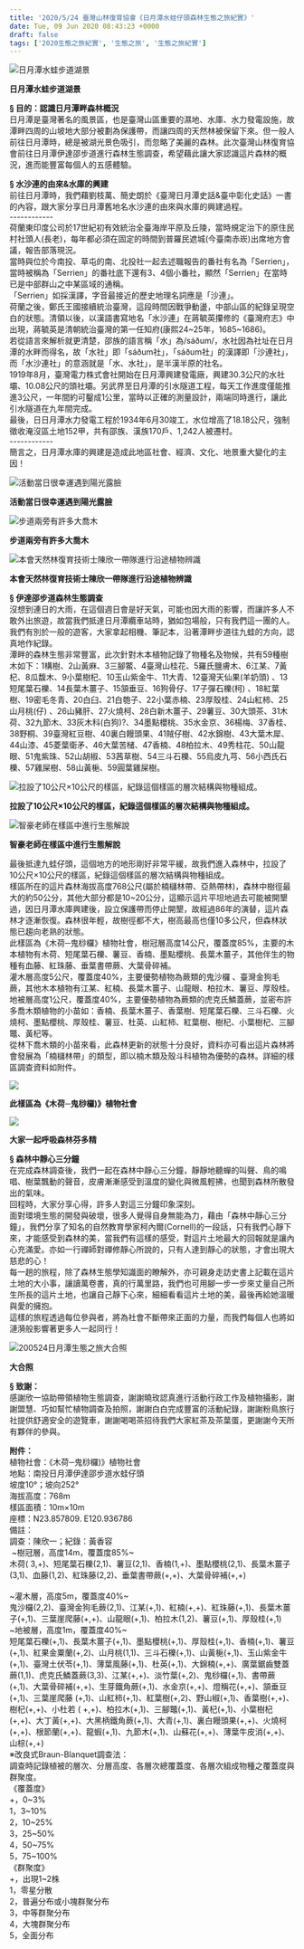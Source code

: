 ```yaml
---
title: '2020/5/24 臺灣山林復育協會《日月潭水蛙仔頭森林生態之旅紀實》'
date: Tue, 09 Jun 2020 08:43:23 +0000
draft: false
tags: ['2020生態之旅紀實', '生態之旅', '生態之旅紀實']
---
```


![日月潭水蛙步道湖景](https://www.reforestation.tw/wp-content/uploads/2020/06/F5m9iTJ0bl.jpg)

**日月潭水蛙步道湖景**

**§ 目的：認識日月潭畔森林概況**  
日月潭是臺灣著名的風景區，也是臺灣山區重要的濕地、水庫、水力發電設施，故潭畔四周的山坡地大部分被劃為保護帶，而讓四周的天然林被保留下來。但一般人前往日月潭時，總是被湖光景色吸引，而忽略了美麗的森林。此次臺灣山林復育協會前往日月潭伊達邵步道進行森林生態調查，希望藉此讓大家認識這片森林的概況，進而能豐富每個人的五感體驗。

**§ 水沙連的由來&水庫的興建**  
前往日月潭時，我們藉劉枝萬、簡史朗於《臺灣日月潭史話&臺中彰化史話》一書的內容，跟大家分享日月潭舊地名水沙連的由來與水庫的興建過程。  
\------------  
荷蘭東印度公司於17世紀初有效統治全臺海岸平原及丘陵，當時規定治下的原住民村社頭人(長老)，每年都必須在固定的時間到普羅民遮城(今臺南赤崁)出席地方會議，報告部落現況。  
當時與位於今南投、草屯的南、北投社一起去述職報告的番社有名為「Serrien」，當時被稱為「Serrien」的番社底下還有3、4個小番社，顯然「Serrien」在當時已是中部群山之中某區域的通稱。  
「Serrien」如採漢譯，字音最接近的歷史地理名詞應是「沙連」。  
荷蘭之後，鄭氏王國接續統治臺灣，這段時間因戰爭動盪，中部山區的紀錄呈現空白的狀態。清領以後，以漢語書寫地名「水沙連」在蔣毓英攥修的《臺灣府志》中出現，蔣毓英是清朝統治臺灣的第一任知府(康熙24~25年，1685~1686)。  
若從語言來解析就更清楚，邵族的語言稱「水」為/sáðum/，水社因為社址在日月潭的水畔而得名，故「水社」即「sáðum社」，「sáðum社」的漢譯即「沙連社」，而「水沙連社」的意涵就是「水、水社」，是半漢半原的社名。  
1919年8月，臺灣電力株式會社開始在日月潭興建發電廠，興建30.3公尺的水社壩、10.08公尺的頭社壩。另武界至日月潭的引水隧道工程，每天工作進度僅能推進3公尺，一年間約可鑿成1公里，當時以正確的測量設計，兩端同時進行，讓此引水隧道在九年間完成。  
最後，日日月潭水力發電工程於1934年6月30竣工，水位增高了18.18公尺，強制徵收淹沒區土地152甲，共有邵族、漢族170戶、1,242人被遷村。  
\------------  
簡言之，日月潭水庫的興建是造成此地區社會、經濟、文化、地景重大變化的主因！

![活動當日很幸運遇到陽光露臉](https://www.reforestation.tw/wp-content/uploads/2020/06/dgYvXVS7lT.jpg)

**活動當日很幸運遇到陽光露臉**

![步道兩旁有許多大喬木](https://www.reforestation.tw/wp-content/uploads/2020/06/msrUNmB8N9.jpg)

**步道兩旁有許多大喬木**

![本會天然林復育技術士陳欣一帶隊進行沿途植物辨識](https://www.reforestation.tw/wp-content/uploads/2020/06/r4IjRW9hlD.jpg)

**本會天然林復育技術士陳欣一帶隊進行沿途植物辨識**

**§ 伊達邵步道森林生態調查**  
沒想到連日的大雨，在這個週日會是好天氣，可能也因大雨的影響，而讓許多人不敢外出旅遊，故當我們抵達日月潭纜車站時，猶如包場般，只有我們這一團的人。  
我們有別於一般的遊客，大家拿起相機、筆記本，沿著潭畔步道往九蛙的方向，認真地作紀錄。  
潭畔的森林生態非常豐富，此次針對木本植物記錄了物種名及物候，共有59種樹木如下：1構樹、2山黃麻、3三腳鱉、4臺灣山桂花、5羅氏鹽膚木、6江某、7黃杞、8瓜馥木、9小葉樹杞、10玉山紫金牛、11大青、12臺灣天仙果(羊奶頭) 、13短尾葉石櫟、14長葉木薑子、15頷垂豆、16狗骨仔、17子彈石櫟(柯) 、18紅葉樹、19密毛冬青、20白臼、21白匏子、22小葉赤楠、23厚殼桂、24山紅柿、25山月桃(仔) 、26山豬肝、27火燒柯、28白新木薑子、29薯豆、30大頭茶、31木荷、32九節木、33灰木科(白狗)?、34墨點櫻桃、35水金京、36楊梅、37香桂、38野桐、39臺灣紅豆樹、40裏白饅頭果、41賊仔樹、42水錦樹、43大葉木犀、44山漆、45菱葉衛矛、46大葉苦槠、47香楠、48柏拉木、49秀柱花、50山龍眼、51鬼紫珠、52山胡椒、53茜草樹、54三斗石櫟、55烏皮九芎、56小西氏石櫟、57雞屎樹、58山黃梔、59圓葉雞屎樹。

![拉設了10公尺×10公尺的樣區，紀錄這個樣區的層次結構與物種組成。](https://www.reforestation.tw/wp-content/uploads/2020/06/kfJYgnrQvr.jpg)

**拉設了10公尺×10公尺的樣區，紀錄這個樣區的層次結構與物種組成。**

![智豪老師在樣區中進行生態解說](https://www.reforestation.tw/wp-content/uploads/2020/06/s7poRzD8Bu.jpg)

**智豪老師在樣區中進行生態解說**

最後抵達九蛙仔頭，這個地方的地形剛好非常平緩，故我們進入森林中，拉設了10公尺×10公尺的樣區，紀錄這個樣區的層次結構與物種組成。  
樣區所在的這片森林海拔高度768公尺(屬於楠櫧林帶、亞熱帶林)，森林中樹徑最大的約50公分，其他大部分都是10~20公分，這顯示這片平坦地過去可能被開墾過，因日月潭水庫興建後，設立保護帶而停止開墾，故經過86年的演替，這片森林才逐漸恢復。森林很年輕，故樹徑都不大，樹高最高也僅10多公尺，但森林狀態已趨向老熟的狀態。  
此樣區為《木荷─鬼桫欏》植物社會，樹冠層高度14公尺，覆蓋度85%，主要的木本植物有木荷、短尾葉石櫟、薯豆、香楠、墨點櫻桃、長葉木薑子，其他伴生的物種有血藤、紅珠藤、垂葉書帶蕨、大葉骨碎補。  
灌木層高度5公尺，覆蓋度40%，主要優勢植物為蕨類的鬼沙欏 、臺灣金狗毛蕨，其他木本植物有江某、紅楠、長葉木薑子、山龍眼、柏拉木、薯豆、厚殼桂。  
地被層高度1公尺，覆蓋度40%，主要優勢植物為蕨類的虎克氏鱗蓋蕨，並密布許多喬木類植物的小苗如：香楠、長葉木薑子、香葉樹、短尾葉石櫟、三斗石櫟、火燒柯、墨點櫻桃、厚殼桂、薯豆、杜英、山紅柿、紅葉樹、樹杞、小葉樹杞、三腳鼈、黃杞等。  
從林下喬木類的小苗來看，此森林更新的狀態十分良好，資料亦可看出這片森林將會發展為「楠櫧林帶」的類型，即以楠木類及殼斗科植物為優勢的森林。詳細的樣區調查資料如附件。

![](https://www.reforestation.tw/wp-content/uploads/2020/06/uX4ifEO2gs.jpg)

**此樣區為《木荷─鬼桫欏)》植物社會**

![](https://www.reforestation.tw/wp-content/uploads/2020/06/k6kUUFKKco.jpg)

**大家一起呼吸森林芬多精**

**§ 森林中靜心三分鐘**  
在完成森林調查後，我們一起在森林中靜心三分鐘，靜靜地聽蟬的叫聲、鳥的鳴唱、樹葉飄動的聲音，皮膚漸漸感受到溫度的變化與微風輕拂，也聞到森林所散發出的氣味。  
回程時，大家分享心得，許多人對這三分鐘印象深刻。  
面對環境生態的開發與破壞，很多人覺得自身無能為力，藉由「森林中靜心三分鐘」，我們分享了知名的自然教育學家柯內爾(Cornell)的一段話，只有我們心靜下來，才能感受到森林的美，當我們有這樣的感受，對這片土地最大的回報就是讓內心充滿愛。亦如一行禪師對禪修靜心所說的，只有人達到靜心的狀態，才會出現大慈悲的心！   
每一趟的旅程，除了森林生態學知識面的瞭解外，亦可親身走訪史書上記載在這片土地的大小事，讓讀萬卷書，真的行萬里路，我們也可用腳一步一步來丈量自己所生所長的這片土地，也讓自己靜下心來，細細看看這片土地的美，最後再給她溫暖與愛的擁抱。  
這樣的旅程透過每位參與者，將為社會不斷帶來正面的力量，而我們每個人也將如漣漪般影響著更多人一起同行！

![200524日月潭生態之旅大合照](https://www.reforestation.tw/wp-content/uploads/2020/06/PA9MN6zpBn.jpg)

**大合照**

**§ 致謝：**  
感謝欣一協助帶領植物生態調查，謝謝曉玫認真進行活動行政工作及植物攝影，謝謝盟慧、巧如幫忙植物調查及拍照，謝謝白白完成豐富的活動紀錄，謝謝粉鳥旅行社提供舒適安全的遊覽車，謝謝喝喝茶招待我們大家紅茶及茶葉蛋，更謝謝今天所有夥伴的參與。

**附件：**  
植物社會：《木荷─鬼桫欏)》植物社會  
地點：南投日月潭伊達邵步道水蛙仔頭  
坡度10°；坡向252°  
海拔高度：768m  
樣區面積：10m×10m  
座標：N23.857809. E120.936786  
備註：    
調查：陳欣一；紀錄：黃香容  
 ~樹冠層，高度14m，覆蓋度85%~  
木荷( 3,+)、短尾葉石櫟(2,1)、薯豆(2,1)、香楠(1,+)、墨點櫻桃(2,1)、長葉木薑子(3,1)、血藤(1,2)、紅珠藤(2,2)、垂葉書帶蕨(+,+)、大葉骨碎補(+,+)  
   
~灌木層，高度5m，覆蓋度40%~  
鬼沙欏(2,2)、臺灣金狗毛蕨(2,1)、江某(+,1)、紅楠(+,+)、紅珠藤(+,1)、長葉木薑子(+,1)、三葉崖爬藤(+,+)、山龍眼(+,1)、柏拉木(1,2)、薯豆(+,1)、厚殼桂(+,1)  
~地被層，高度1m，覆蓋度40%~  
短尾葉石櫟(+,1)、長葉木薑子(+,1)、墨點櫻桃(+,1)、厚殼桂(+,1)、香楠(+,1)、薯豆(+,1)、紅果金粟蘭(+,2)、山月桃(1,1)、三斗石櫟(+,1)、山黃梔(+,1)、玉山紫金牛(+,1)、臺灣土伏苓(+,1)、薄葉風藤(+,1)、杜英(+,1)、大錦楠(+,+)、廣葉鋸齒雙蓋蕨(1,1)、虎克氏鱗蓋蕨(3,3)、江某(+,+)、淡竹葉(+,2)、鬼桫欏(+,1)、書帶蕨(+,1)、大葉骨碎補(+,+)、生芽鐵角蕨(+,1)、水金京(+,+)、燈稱花(+,+)、頷垂豆(+,1)、三葉崖爬藤 (+,1)、山紅柿(+,1)、紅葉樹(+,2)、野山椒(+,1)、香葉樹(+,+)、樹杞(+,+)、小杜若 ( +,+)、柏拉木(+,1)、三腳鼈(+,1)、黃杞(+,1)、小葉樹杞(+,+)、大丁黃(+,+)、大黑柄鐵角蕨(+,1)、大青(+,1)、裏白饅頭果(+,+)、火燒柯(+,+)、根節蘭(+,+)、龍蝦(+,1)、九節木(+,1)、山蘇花(+,+)、薄葉牛皮消(+,+)、山棕(+,+)  
※改良式Braun-Blanquet調查法：  
調查時記錄植被的層次、分層高度、各層次總覆蓋度、各層次組成物種之覆蓋度與群聚度。  
《覆蓋度》  
+，0~3%  
1，3~10%  
2，10~25%  
3，25~50%  
4，50~75%  
5，75~100%  
《群聚度》  
+，出現1~2株  
1，零星分散  
2，普遍分布或小塊群聚分布  
3，中等群聚分布  
4，大塊群聚分布  
5，全面分布